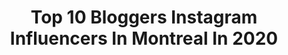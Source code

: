 ---
title: Top 10 Bloggers Instagram Influencers In Montreal In 2020
description: >-
  Find top bloggers Instagram influencers in Montreal in 2020. Most popular hashtags: #montreal #mtlblog #mtlmoments.
platform: Instagram
hits: 35
text_top: Identify the most popular Instagram accounts on inBeat.
text_bottom: Our database has 35 Instagram influencers like this in Montreal, Canada for you to work with.
profiles:
  - username: "billiebopbillie"
    fullname: >-
      B I L L I E ☾
    bio: >-
      Model • MTL Paid bookings only Bookings: DM YouTube ☟︎
    location: "Canada"
    followers: 20672
    engagement: 392
    commentsToLikes: 0.032149
    id: ck5hcjwwwigby0i11bcu7r0b9
    verified: false
    hashtags: "#fashionmodel, #likeforlike, #montreal, #blogger"
  - username: "westmountfashionista"
    fullname: >-
      Jessica 📍 Montreal Blogger
    bio: >-
      {Blogging since 2011} Montreal|Flowers| Fashion|Handbags|Travel|Beauty|Mum to #madamandme 💌:jessica@westmountfashionista.com
    location: "Canada"
    followers: 29716
    engagement: 164
    commentsToLikes: 0.097280
    id: ck0tvzowhdhsy0i195evfsxa1
    verified: false
    hashtags: "#wmftravels, #traveltuesday, #cccertified, #montrealjewelry"
  - username: "ma_folievagabonde"
    fullname: >-
      Naomi • Montréal Blogger
    bio: >-
      🇨🇦 Française en PVT Canada à Montréal 📲 Com & Content Manager 🗺 Blog Voyage 💻 Mafolievagabonde.com ⬇️ Pourquoi faire son PVT Canada à Montréal ?
    location: "Canada"
    followers: 5566
    engagement: 542
    commentsToLikes: 0.036363
    id: ckaoyk0hnhsqq0i78by2dfa1g
    verified: false
    hashtags: "#streetart, #pvtcanada, #montr"
  - username: "blog_le_refuge"
    fullname: >-
      Le Refuge | Montreal Blogger
    bio: >-
      Content Creator From Montreal ➖Let’s talk about Coffee, Food, Drinks, Home and Lifestyle
    location: "Canada"
    followers: 9227
    engagement: 632
    commentsToLikes: 0.285872
    id: ck6totvemg3440j719p4y19zo
    verified: false
    hashtags: "#falliscoming, #coffeedaily, #montrealfood, #mtlmoments"
  - username: "melissalproulx"
    fullname: >-
      M E L I S S A🦋
    bio: >-
      𝙴𝚜𝚌𝚊𝚙𝚒𝚗𝚐 𝚝𝚑𝚎 𝚘𝚛𝚍𝚒𝚗𝚊𝚛𝚢🔮🤍🌙 𝙻𝚒𝚏𝚎𝚜𝚝𝚢𝚕𝚎, 𝚝𝚛𝚊𝚟𝚎𝚕 𝚊𝚗𝚍 𝚏𝚞𝚗 ⚡️ 📍𝙼𝚃𝙻, 🇨🇦 💌𝚎𝚗𝚝𝚛𝚎𝚍𝚎𝚞𝚡𝚌𝚑𝚊𝚗𝚌𝚎𝚜@𝚑𝚘𝚝𝚖𝚊𝚒𝚕.𝚌𝚘𝚖
    location: "Canada"
    followers: 10731
    engagement: 727
    commentsToLikes: 0.079550
    id: ckaoxsnc6ekel0i78qr5zyb6a
    verified: false
    hashtags: "#tigermist, #travel, #happy, #instapic"
  - username: "iamkamantha"
    fullname: >-
      Kamantha Naidoo
    bio: >-
      𝕍𝕒𝕟𝕔𝕠𝕦𝕧𝕖𝕣 ♎️ 𝒫𝓇𝑜𝓊𝒹𝓁𝓎 🇿🇦🇨🇦🇦🇺 ᴀᴄᴛᴏʀ 🎬 ɪɴᴛᴇʀɴᴀᴛɪᴏɴᴀʟ ᴍᴏᴅᴇʟ👠 ▪️ @enriquemodels_ ▪️ @alushimodels ℂ𝕠𝕟𝕗𝕚𝕕𝕖𝕟𝕔𝕖 ℂ𝕠𝕒𝕔𝕙 𝒞𝑜-𝒻𝑜𝓊𝓃𝒹𝑒𝓇 @hotshotzevents
    location: "Canada"
    followers: 53179
    engagement: 207
    commentsToLikes: 0.072655
    id: ckf5s1jriei0o0j23ugqfegb1
    verified: false
    hashtags: "#fitspo, #womenwholift, #babesofinsta, #mindset"
  - username: "fulltimefoooodie"
    fullname: >-
      Nath | Montreal Food Blogger
    bio: >-
      🍽Eat with me all over Montreal 📸Food Photographer⁣ ✨Content Creator 💌DM/email for collabs⁣/invites 😋Always hungry
    location: "Canada"
    followers: 14997
    engagement: 623
    commentsToLikes: 0.497647
    id: ck0u68j5b18vz0i19tdk9l14t
    verified: false
    hashtags: "#mtlresto, #montrealer, #sweets, #mtlfoodblog"
  - username: "livelovecanada"
    fullname: >-
      live love canada
    bio: >-
      The most beautiful moments & places in Canada ❤ Live Love Canada ❤ ⬇ ⭐Tag 🏆@livelovecanada 🏆 Subscribe to our YouTube channel 🔻🔻🔻🔻🔻🔻🔻🔻🔻🔻
    location: "Canada"
    followers: 196128
    engagement: 257
    commentsToLikes: 0.013148
    id: ck0ttgns52mwz0i19tjx0jvco
    verified: false
    hashtags: "#igdaily, #britishcolumbia, #explorenl, #edmonton"
  - username: "pinklablonde"
    fullname: >-
      PINKLABLONDE
    bio: >-
      Welcome to my world 🍋✨💛 👱🏻‍♀️ Marie-Anne Labrie 📍 Based in Montreal 🎨 HAIR EDUCATOR ✏️ Blogger 📊 Social media LOVER
    location: "Canada"
    followers: 23893
    engagement: 354
    commentsToLikes: 0.066055
    id: ckf5qq8c4a79j0j23w6w2ve3z
    verified: false
    hashtags: "#hairstyle, #blondehair, #healthyhair, #hairtips"
  - username: "eliggarcia"
    fullname: >-
      Eli G Garcia
    bio: >-
      • Founder of Eli in the Walk•in ™ • Blogger since 2011 • BA PR - Journalism @UDEA • BA Fashion @UQAM • 📍Montreal • 📧 eliinthewalkin@gmail.com
    location: "Canada"
    followers: 80507
    engagement: 92
    commentsToLikes: 0.045824
    id: ck5hqbn5dsu7f0i11frxb5imc
    verified: false
    hashtags: "#fall, #mondayfunday, #sotd, #burberry"
---